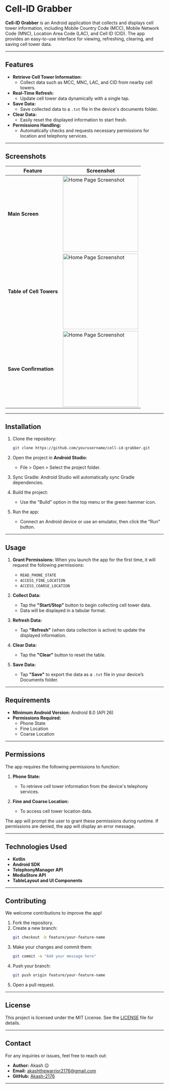 # Cell-ID Grabber

**Cell-ID Grabber** is an Android application that collects and displays cell tower information, including Mobile Country Code (MCC), Mobile Network Code (MNC), Location Area Code (LAC), and Cell ID (CID). The app provides an easy-to-use interface for viewing, refreshing, clearing, and saving cell tower data.

---

## Features

- **Retrieve Cell Tower Information:**
  - Collect data such as MCC, MNC, LAC, and CID from nearby cell towers.
- **Real-Time Refresh:**
  - Update cell tower data dynamically with a single tap.
- **Save Data:**
  - Save collected data to a `.txt` file in the device's documents folder.
- **Clear Data:**
  - Easily reset the displayed information to start fresh.
- **Permissions Handling:**
  - Automatically checks and requests necessary permissions for location and telephony services.

---

## Screenshots

| Feature                  | Screenshot |
|--------------------------|------------|
| **Main Screen**          |<img src="demo/Home-Screen.jpeg" alt="Home Page Screenshot" width="240">|
| **Table of Cell Towers** |<img src="demo/Tower-List-Screen.jpeg" alt="Home Page Screenshot" width="240">|
| **Save Confirmation**    |<img src="demo/Save-Conformation.jpeg" alt="Home Page Screenshot" width="240">|

---

## Installation

1. Clone the repository:
   ```bash
   git clone https://github.com/yourusername/cell-id-grabber.git
   ```

2. Open the project in **Android Studio**:
   - File > Open > Select the project folder.

3. Sync Gradle:
   Android Studio will automatically sync Gradle dependencies.

4. Build the project:
   - Use the "Build" option in the top menu or the green hammer icon.

5. Run the app:
   - Connect an Android device or use an emulator, then click the "Run" button.

---

## Usage

1. **Grant Permissions:**
   When you launch the app for the first time, it will request the following permissions:
   - `READ_PHONE_STATE`
   - `ACCESS_FINE_LOCATION`
   - `ACCESS_COARSE_LOCATION`

2. **Collect Data:**
   - Tap the **"Start/Stop"** button to begin collecting cell tower data.
   - Data will be displayed in a tabular format.

3. **Refresh Data:**
   - Tap **"Refresh"** (when data collection is active) to update the displayed information.

4. **Clear Data:**
   - Tap the **"Clear"** button to reset the table.

5. **Save Data:**
   - Tap **"Save"** to export the data as a `.txt` file in your device’s Documents folder.

---

## Requirements

- **Minimum Android Version:** Android 8.0 (API 26)
- **Permissions Required:**
  - Phone State
  - Fine Location
  - Coarse Location

---

## Permissions

The app requires the following permissions to function:

1. **Phone State:**
   - To retrieve cell tower information from the device's telephony services.

2. **Fine and Coarse Location:**
   - To access cell tower location data.

The app will prompt the user to grant these permissions during runtime. If permissions are denied, the app will display an error message.

---

## Technologies Used

- **Kotlin**
- **Android SDK**
- **TelephonyManager API**
- **MediaStore API**
- **TableLayout and UI Components**

---

## Contributing

We welcome contributions to improve the app!

1. Fork the repository.
2. Create a new branch:
   ```bash
   git checkout -b feature/your-feature-name
   ```
3. Make your changes and commit them:
   ```bash
   git commit -m "Add your message here"
   ```
4. Push your branch:
   ```bash
   git push origin feature/your-feature-name
   ```
5. Open a pull request.

---

## License

This project is licensed under the MIT License. See the [LICENSE](LICENSE.txt) file for details.

---

## Contact

For any inquiries or issues, feel free to reach out:
- **Author:** Akash 😉
- **Email:** akashthewarrior2176@gmail.com
- **GitHub:** [Akash-2176](https://github.com/Akash-2176)

---
